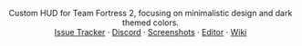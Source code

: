 <p align="center">
  <p align="center">
    Custom HUD for Team Fortress 2, focusing on minimalistic design and dark themed colors.
    <br />
    <a href="https://github.com/CriticalFlaw/flawhud/issues">Issue Tracker</a>
    ·
    <a href="https://discord.gg/hTdtK9vBhE">Discord</a>
    ·
    <a href="https://imgur.com/a/0whDjXr">Screenshots</a>
    ·
    <a href="https://github.com/CriticalFlaw/TF2HUD.Editor/releases/latest">Editor</a>
    ·
    <a href="https://github.com/CriticalFlaw/flawhud/wiki">Wiki</a>
  </p>
</p>